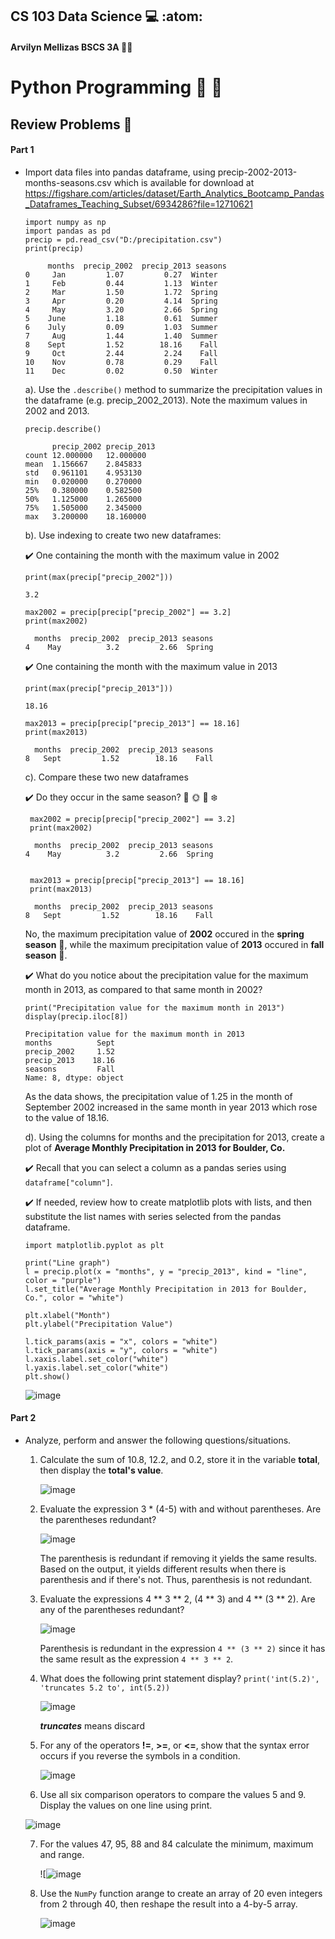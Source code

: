 ## CS 103 Data Science :computer: :atom:
#### Arvilyn Mellizas BSCS 3A :woman_technologist:

# Python Programming :snake: :panda_face:
## Review Problems :bookmark_tabs:

#### Part 1

- Import data files into pandas dataframe, using precip-2002-2013-months-seasons.csv which is available for download at https://figshare.com/articles/dataset/Earth_Analytics_Bootcamp_Pandas_Dataframes_Teaching_Subset/6934286?file=12710621

      import numpy as np
      import pandas as pd
      precip = pd.read_csv("D:/precipitation.csv")
      print(precip)
      
           months  precip_2002  precip_2013 seasons
      0     Jan         1.07         0.27  Winter
      1     Feb         0.44         1.13  Winter
      2     Mar         1.50         1.72  Spring
      3     Apr         0.20         4.14  Spring
      4     May         3.20         2.66  Spring
      5    June         1.18         0.61  Summer
      6    July         0.09         1.03  Summer
      7     Aug         1.44         1.40  Summer
      8    Sept         1.52        18.16    Fall
      9     Oct         2.44         2.24    Fall
      10    Nov         0.78         0.29    Fall
      11    Dec         0.02         0.50  Winter

  a). Use the `.describe()` method to summarize the precipitation values in the dataframe (e.g. precip_2002_2013). Note the maximum values in 2002 and 2013.

      precip.describe()
      
            precip_2002	precip_2013
      count	12.000000	12.000000
      mean	1.156667	2.845833
      std	0.961101	4.953130
      min	0.020000	0.270000
      25%	0.380000	0.582500
      50%	1.125000	1.265000
      75%	1.505000	2.345000
      max	3.200000	18.160000

 
    
   b). Use indexing to create two new dataframes:
       
     :heavy_check_mark: One containing the month with the maximum value in 2002
     
      print(max(precip["precip_2002"]))
      
      3.2

      max2002 = precip[precip["precip_2002"] == 3.2] 
      print(max2002)
      
        months  precip_2002  precip_2013 seasons
      4    May          3.2         2.66  Spring
     
     :heavy_check_mark: One containing the month with the maximum value in 2013
     
      print(max(precip["precip_2013"]))
      
      18.16

      max2013 = precip[precip["precip_2013"] == 18.16]
      print(max2013)
      
        months  precip_2002  precip_2013 seasons
      8   Sept         1.52        18.16    Fall

    c). Compare these two new dataframes

     :heavy_check_mark: Do they occur in the same season?  :cherry_blossom: :sun_with_face: :fallen_leaf: :snowflake:
     
       max2002 = precip[precip["precip_2002"] == 3.2] 
       print(max2002)
      
        months  precip_2002  precip_2013 seasons
      4    May          3.2         2.66  Spring
      
      
       max2013 = precip[precip["precip_2013"] == 18.16]
       print(max2013)
      
        months  precip_2002  precip_2013 seasons
      8   Sept         1.52        18.16    Fall

     No, the maximum precipitation value of **2002** occured in the **spring season** :cherry_blossom:, while the maximum precipitation value of **2013** occured in **fall season** :fallen_leaf:.
     
     :heavy_check_mark: What do you notice about the precipitation value for the maximum month in 2013, as compared to that same month in 2002?
     
      print("Precipitation value for the maximum month in 2013")
      display(precip.iloc[8])
      
      Precipitation value for the maximum month in 2013
      months          Sept
      precip_2002     1.52
      precip_2013    18.16
      seasons         Fall
      Name: 8, dtype: object
    
    As the data shows, the precipitation value of 1.25 in the month of September 2002 increased in the same month in year 2013 which rose to the value of 18.16.
      
   d). Using the columns for months and the precipitation for 2013, create a plot of **Average Monthly Precipitation in 2013 for Boulder, Co.**
   
     :heavy_check_mark: Recall that you can select a column as a pandas series using `dataframe["column"]`.
     
     :heavy_check_mark: If needed, review how to create matplotlib plots with lists, and then substitute the list names with series selected from the pandas dataframe.
     
      import matplotlib.pyplot as plt
      
      print("Line graph")
      l = precip.plot(x = "months", y = "precip_2013", kind = "line", color = "purple")
      l.set_title("Average Monthly Precipitation in 2013 for Boulder, Co.", color = "white")
 
      plt.xlabel("Month")
      plt.ylabel("Precipitation Value")
      
      l.tick_params(axis = "x", colors = "white")
      l.tick_params(axis = "y", colors = "white")
      l.xaxis.label.set_color("white")
      l.yaxis.label.set_color("white")
      plt.show()
      
     ![image](https://user-images.githubusercontent.com/62274346/120106775-013b1500-c191-11eb-9494-8ea008dcc1a3.png)


#### Part 2

- Analyze, perform and answer the following questions/situations.

   1. Calculate the sum of 10.8, 12.2, and 0.2, store it in the variable **total**, then display the **total's value**.
  
      ![image](https://user-images.githubusercontent.com/62274346/120112644-40756000-c1a9-11eb-9338-6fbfe0672045.png)


   2. Evaluate the expression 3 * (4-5) with and without parentheses. Are the parentheses redundant?

      ![image](https://user-images.githubusercontent.com/62274346/120106990-be2d7180-c191-11eb-89c3-b692535c7ded.png)
      
      The parenthesis is redundant if removing it yields the same results. Based on the output, it yields different results when there is parenthesis and if there's not. Thus, parenthesis is not redundant.


   3. Evaluate the expressions 4 ** 3 ** 2, (4 ** 3) and 4 ** (3 ** 2). Are any of the parentheses redundant?

      ![image](https://user-images.githubusercontent.com/62274346/120107020-da311300-c191-11eb-8b05-65a9dbd4e512.png)
      
      Parenthesis is redundant in the expression `4 ** (3 ** 2)` since it has the same result as the expression `4 ** 3 ** 2`.


   4. What does the following print statement display? `print('int(5.2)', 'truncates 5.2 to', int(5.2))`

      ![image](https://user-images.githubusercontent.com/62274346/120107172-938fe880-c192-11eb-9fec-12326ca5f848.png)
      
      ***truncates*** means discard
      
      
   5. For any of the operators **!=**, **>=**, or **<=**, show that the syntax error occurs if you reverse the symbols in a condition. 

      ![image](https://user-images.githubusercontent.com/62274346/120107198-ac000300-c192-11eb-8c44-02ffcdab0268.png)


   6. Use all six comparison operators to compare the values 5 and 9. Display the values on one line using print.

     ![image](https://user-images.githubusercontent.com/62274346/120112401-40c12b80-c1a8-11eb-88db-7d116b7a4524.png)


   7. For the values 47, 95, 88 and 84 calculate the minimum, maximum and range.
   
      ![![image](https://user-images.githubusercontent.com/62274346/120112764-c1ccf280-c1a9-11eb-8e28-382e2afb0819.png)

   8. Use the `NumPy` function arange to create an array of 20 even integers from 2 through 40, then reshape the result into a 4-by-5 array.

      ![image](https://user-images.githubusercontent.com/62274346/120107549-fd5cc200-c193-11eb-966b-1d15f85be66b.png)









